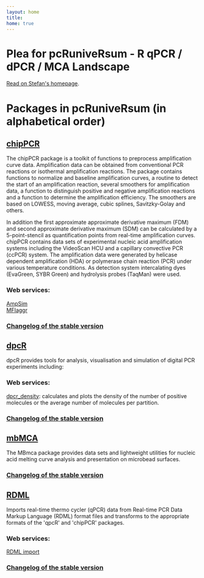 ```yaml
---
layout: home
title: 
home: true
---
```


# Plea for pcRuniveRsum - R qPCR / dPCR / MCA Landscape

[Read on Stefan's homepage](http://www.hs-lausitz.de/groups/multiplex-assays/bildbasierte-assays-imagebased-assays/r-dpcr-qpcr-landscape.html).

# Packages in pcRuniveRsum (in alphabetical order)

## [chipPCR](http://github.com/michbur/chipPCR)  

The chipPCR package is a toolkit of functions to preprocess amplification curve data. Amplification data can be obtained from conventional PCR reactions or isothermal amplification reactions. The package contains functions to normalize and baseline amplification curves, a routine to detect the start of an amplification reaction, several smoothers for amplification data, a function to distinguish positive and negative amplification reactions and a function to determine the amplification efficiency. The smoothers are based on LOWESS, moving average, cubic splines, Savitzky-Golay and others. 

In addition the first approximate approximate derivative maximum (FDM) and second approximate derivative maximum (SDM) can be calculated by a 5-point-stencil as quantification points from real-time amplification curves. chipPCR contains data sets of experimental nucleic acid amplification systems including the VideoScan HCU and a capillary convective PCR (ccPCR) system. The amplification data were generated by helicase dependent amplification (HDA) or polymerase chain reaction (PCR) under various temperature conditions. As detection system intercalating dyes (EvaGreen, SYBR Green) and hydrolysis probes (TaqMan) were used.  

### Web services:   

[AmpSim](http://michbur.shinyapps.io/AmpSim/)  
[MFIaggr](http://michbur.shinyapps.io/MFIaggr_gui/)  

### [Changelog of the stable version](http://cran.r-project.org/web/packages/chipPCR/ChangeLog)  



## [dpcR](http://github.com/michbur/dpcR)  

dpcR provides tools for analysis, visualisation and simulation of digital PCR experiments including: 

### Web services:   

[dpcr_density](http://michbur.shinyapps.io/dpcr_density/): calculates and plots the density of the number of positive molecules or the average number of molecules per partition.

### [Changelog of the stable version](http://cran.r-project.org/web/packages/dpcR/ChangeLog)  


## [mbMCA](http://github.com/michbur/MBmca)   

The MBmca package provides data sets and lightweight utilities for nucleic acid melting curve analysis and presentation on microbead surfaces.  

### [Changelog of the stable version](http://cran.r-project.org/web/packages/MBmca/ChangeLog)  

## [RDML](http://github.com/kablag/RDML)  
  
Imports real-time thermo cycler (qPCR) data from Real-time PCR Data Markup Language (RDML) format files and transforms to the appropriate formats of the 'qpcR' and 'chipPCR' packages.

### Web services:   

[RDML import](http://kablag.ru/shiny/RDML/)

### [Changelog of the stable version](http://cran.r-project.org/web/packages/RDML/ChangeLog)  


